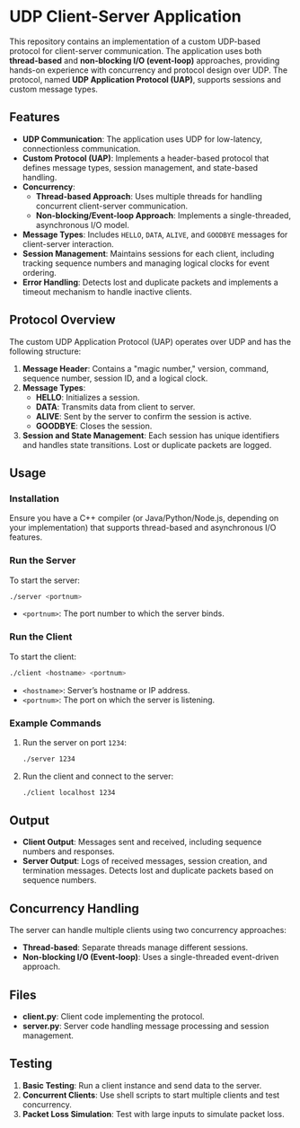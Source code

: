 # UDP Client-Server Application

This repository contains an implementation of a custom UDP-based protocol for client-server communication. The application uses both **thread-based** and **non-blocking I/O (event-loop)** approaches, providing hands-on experience with concurrency and protocol design over UDP. The protocol, named **UDP Application Protocol (UAP)**, supports sessions and custom message types.

## Features
- **UDP Communication**: The application uses UDP for low-latency, connectionless communication.
- **Custom Protocol (UAP)**: Implements a header-based protocol that defines message types, session management, and state-based handling.
- **Concurrency**:
  - **Thread-based Approach**: Uses multiple threads for handling concurrent client-server communication.
  - **Non-blocking/Event-loop Approach**: Implements a single-threaded, asynchronous I/O model.
- **Message Types**: Includes `HELLO`, `DATA`, `ALIVE`, and `GOODBYE` messages for client-server interaction.
- **Session Management**: Maintains sessions for each client, including tracking sequence numbers and managing logical clocks for event ordering.
- **Error Handling**: Detects lost and duplicate packets and implements a timeout mechanism to handle inactive clients.

## Protocol Overview
The custom UDP Application Protocol (UAP) operates over UDP and has the following structure:
1. **Message Header**: Contains a "magic number," version, command, sequence number, session ID, and a logical clock.
2. **Message Types**:
   - **HELLO**: Initializes a session.
   - **DATA**: Transmits data from client to server.
   - **ALIVE**: Sent by the server to confirm the session is active.
   - **GOODBYE**: Closes the session.
3. **Session and State Management**: Each session has unique identifiers and handles state transitions. Lost or duplicate packets are logged.

## Usage

### Installation
Ensure you have a C++ compiler (or Java/Python/Node.js, depending on your implementation) that supports thread-based and asynchronous I/O features.

### Run the Server
To start the server:
```bash
./server <portnum>
```
- `<portnum>`: The port number to which the server binds.

### Run the Client
To start the client:
```bash
./client <hostname> <portnum>
```
- `<hostname>`: Server’s hostname or IP address.
- `<portnum>`: The port on which the server is listening.

### Example Commands
1. Run the server on port `1234`:
   ```bash
   ./server 1234
   ```
2. Run the client and connect to the server:
   ```bash
   ./client localhost 1234
   ```

## Output
- **Client Output**: Messages sent and received, including sequence numbers and responses.
- **Server Output**: Logs of received messages, session creation, and termination messages. Detects lost and duplicate packets based on sequence numbers.

## Concurrency Handling
The server can handle multiple clients using two concurrency approaches:
- **Thread-based**: Separate threads manage different sessions.
- **Non-blocking I/O (Event-loop)**: Uses a single-threaded event-driven approach.

## Files
- **client.py**: Client code implementing the protocol.
- **server.py**: Server code handling message processing and session management.

## Testing
1. **Basic Testing**: Run a client instance and send data to the server.
2. **Concurrent Clients**: Use shell scripts to start multiple clients and test concurrency.
3. **Packet Loss Simulation**: Test with large inputs to simulate packet loss.
